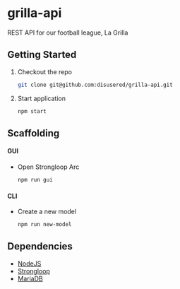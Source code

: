 grilla-api
======
REST API for our football league, La Grilla

## Getting Started
1. Checkout the repo

    ```bash
    git clone git@github.com:disusered/grilla-api.git
    ```

2. Start application

    ```bash
    npm start
    ```

## Scaffolding

#### GUI
- Open Strongloop Arc

    ```bash
    npm run gui
    ```

#### CLI
- Create a new model

    ```bash
    npm run new-model
    ```

## Dependencies
- [NodeJS](http://nodejs.org/)
- [Strongloop](https://strongloop.com/)
- [MariaDB](https://mariadb.org/)
